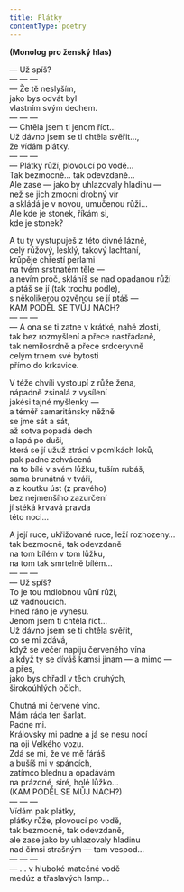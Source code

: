 ```yaml
---
title: Plátky
contentType: poetry
---
```


**(Monolog pro ženský hlas)**

— Už spíš?  
— — —  
— Že tě neslyším,  
jako bys odvát byl  
vlastním svým dechem.  
— — —  
— Chtěla jsem ti jenom říct…  
Už dávno jsem se ti chtěla svěřit…,  
že vídám plátky.  
— — —  
— Plátky růží, plovoucí po vodě…  
Tak bezmocně… tak odevzdaně…  
Ale zase — jako by uhlazovaly hladinu —  
než se jich zmocní drobný vír  
a skládá je v novou, umučenou růži…  
Ale kde je stonek, říkám si,  
kde je stonek?

A tu ty vystupuješ z této divné lázně,  
celý růžový, lesklý, takový lachtaní,  
krůpěje chřestí perlami  
na tvém srstnatém těle —  
a nevím proč, skláníš se nad opadanou růží  
a ptáš se jí (tak trochu podle),  
s několikerou ozvěnou se jí ptáš —  
KAM PODĚL SE TVŮJ NACH?  
— — —  
— A ona se ti zatne v krátké, nahé zlosti,  
tak bez rozmyšlení a přece nastřádaně,  
tak nemilosrdně a přece srdceryvně  
celým trnem své bytosti  
přímo do krkavice.

V téže chvíli vystoupí z růže žena,  
nápadně zsinalá z vysílení  
jakési tajné myšlenky —  
a téměř samaritánsky něžně  
se jme sát a sát,  
až sotva popadá dech  
a lapá po duši,  
která se jí užuž ztrácí v pomlkách loků,  
pak padne zchvácená  
na to bílé v svém lůžku, tuším rubáš,  
sama brunátná v tváři,  
a z koutku úst (z pravého)  
bez nejmenšího zazurčení  
jí stéká krvavá pravda  
této noci…

A její ruce, ukřižované ruce, leží rozhozeny…  
tak bezmocně, tak odevzdaně  
na tom bílém v tom lůžku,  
na tom tak smrtelně bílém…  
— — —  
— Už spíš?  
To je tou mdlobnou vůní růží,  
už vadnoucích.  
Hned ráno je vynesu.  
Jenom jsem ti chtěla říct…  
Už dávno jsem se ti chtěla svěřit,  
co se mi zdává,  
když se večer napiju červeného vína  
a když ty se díváš kamsi jinam — a mimo —  
a přes,  
jako bys chřadl v těch druhých,  
širokoúhlých očích.

Chutná mi červené víno.  
Mám ráda ten šarlat.  
Padne mi.  
Královsky mi padne a já se nesu nocí  
na oji Velkého vozu.  
Zdá se mi, že ve mě fáráš  
a bušíš mi v spáncích,  
zatímco blednu a opadávám  
na prázdné, siré, holé lůžko…  
(KAM PODĚL SE MŮJ NACH?)  
— — —  
Vídám pak plátky,  
plátky růže, plovoucí po vodě,  
tak bezmocně, tak odevzdaně,  
ale zase jako by uhlazovaly hladinu  
nad čímsi strašným — tam vespod…  
— — —  
— … v hluboké matečné vodě  
medúz a třaslavých lamp…
